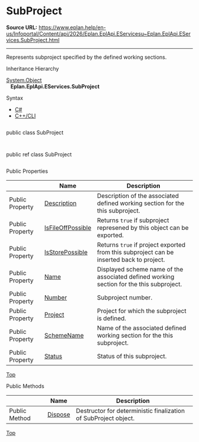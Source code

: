 # SubProject

**Source URL:** https://www.eplan.help/en-us/Infoportal/Content/api/2026/Eplan.EplApi.EServicesu~Eplan.EplApi.EServices.SubProject.html

---

Represents subproject specified by the defined working sections.

Inheritance Hierarchy

[System.Object](#)  
   **Eplan.EplApi.EServices.SubProject**

Syntax

- [C#](#i-syntax-CS)
- [C++/CLI](#i-syntax-CPP2005)

```
```
public class SubProject
```
```

```
```
public ref class SubProject
```
```





Public Properties

|  | Name | Description |
| --- | --- | --- |
| Public Property | [Description](Eplan.EplApi.EServicesu~Eplan.EplApi.EServices.SubProject~Description.html) | Description of the associated defined working section for the this subproject. |
| Public Property | [IsFileOffPossible](Eplan.EplApi.EServicesu~Eplan.EplApi.EServices.SubProject~IsFileOffPossible.html) | Returns `true` if subproject represened by this object can be exported. |
| Public Property | [IsStorePossible](Eplan.EplApi.EServicesu~Eplan.EplApi.EServices.SubProject~IsStorePossible.html) | Returns `true` if project exported from this subproject can be inserted back to project. |
| Public Property | [Name](Eplan.EplApi.EServicesu~Eplan.EplApi.EServices.SubProject~Name.html) | Displayed scheme name of the associated defined working section for the this subproject. |
| Public Property | [Number](Eplan.EplApi.EServicesu~Eplan.EplApi.EServices.SubProject~Number.html) | Subproject number. |
| Public Property | [Project](Eplan.EplApi.EServicesu~Eplan.EplApi.EServices.SubProject~Project.html) | Project for which the subproject is defined. |
| Public Property | [SchemeName](Eplan.EplApi.EServicesu~Eplan.EplApi.EServices.SubProject~SchemeName.html) | Name of the associated defined working section for the this subproject. |
| Public Property | [Status](Eplan.EplApi.EServicesu~Eplan.EplApi.EServices.SubProject~Status.html) | Status of this subproject. |

[Top](#top)

Public Methods

|  | Name | Description |
| --- | --- | --- |
| Public Method | [Dispose](Eplan.EplApi.EServicesu~Eplan.EplApi.EServices.SubProject~Dispose().html) | Destructor for deterministic finalization of SubProject object. |

[Top](#top)
